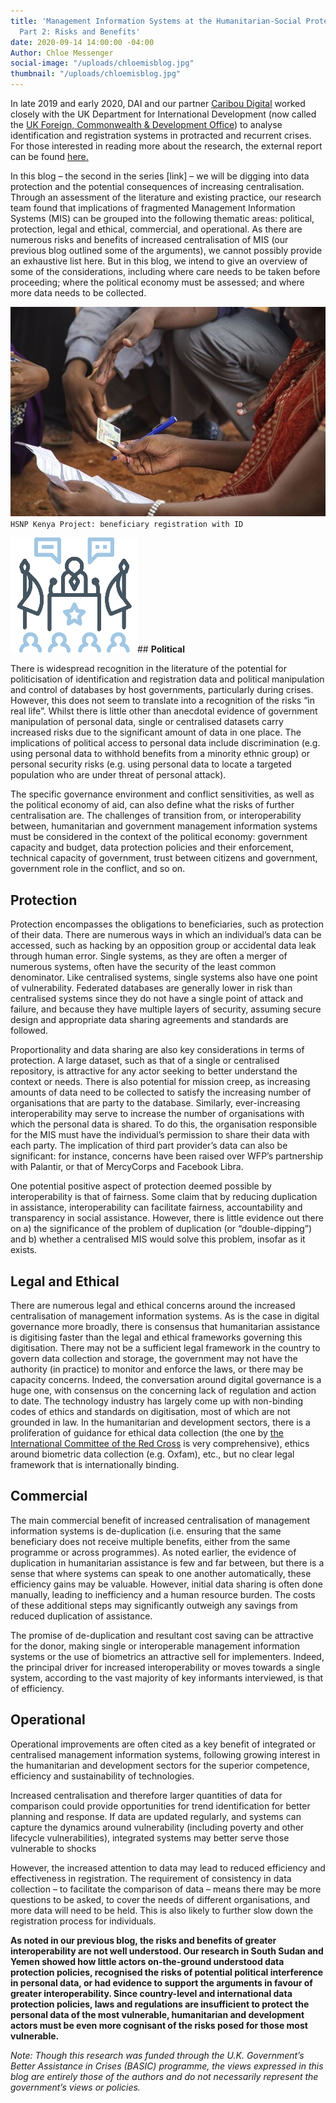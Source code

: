 ```yaml
---
title: 'Management Information Systems at the Humanitarian-Social Protection Nexus,
  Part 2: Risks and Benefits'
date: 2020-09-14 14:00:00 -04:00
Author: Chloe Messenger
social-image: "/uploads/chloemisblog.jpg"
thumbnail: "/uploads/chloemisblog.jpg"
---
```


In late 2019 and early 2020, DAI and our partner [Caribou Digital](https://www.cariboudigital.net/) worked closely with the UK Department for International Development (now called the [UK Foreign, Commonwealth & Development Office](https://www.gov.uk/government/organisations/foreign-commonwealth-development-office)) to analyse identification and registration systems in protracted and recurrent crises. For those interested in reading more about the research, the external report can be found [here.](https://www.dai.com/uploads/bsic-MIS-2020.pdf)

In this blog – the second in the series \[link\] – we will be digging into data protection and the potential consequences of increasing centralisation. Through an assessment of the literature and existing practice, our research team found that implications of fragmented Management Information Systems (MIS) can be grouped into the following thematic areas: political, protection, legal and ethical, commercial, and operational. As there are numerous risks and benefits of increased centralisation of MIS (our previous blog outlined some of the arguments), we cannot possibly provide an exhaustive list here. But in this blog, we intend to give an overview of some of the considerations, including where care needs to be taken before proceeding; where the political economy must be assessed; and where more data needs to be collected.

<!--more-->
![chloemisblog.jpg](/uploads/chloemisblog.jpg)`HSNP Kenya Project: beneficiary registration with ID`

![graphic1_political.png](/uploads/graphic1_political.png)## **Political**

There is widespread recognition in the literature of the potential for politicisation of identification and registration data and political manipulation and control of databases by host governments, particularly during crises. However, this does not seem to translate into a recognition of the risks “in real life”. Whilst there is little other than anecdotal evidence of government manipulation of personal data, single or centralised datasets carry increased risks due to the significant amount of data in one place. The implications of political access to personal data include discrimination (e.g. using personal data to withhold benefits from a minority ethnic group) or personal security risks (e.g. using personal data to locate a targeted population who are under threat of personal attack).

The specific governance environment and conflict sensitivities, as well as the political economy of aid, can also define what the risks of further centralisation are. The challenges of transition from, or interoperability between, humanitarian and government management information systems must be considered in the context of the political economy: government capacity and budget, data protection policies and their enforcement, technical capacity of government, trust between citizens and government, government role in the conflict, and so on.

## Protection

Protection encompasses the obligations to beneficiaries, such as protection of their data. There are numerous ways in which an individual’s data can be accessed, such as hacking by an opposition group or accidental data leak through human error. Single systems, as they are often a merger of numerous systems, often have the security of the least common denominator. Like centralised systems, single systems also have one point of vulnerability. Federated databases are generally lower in risk than centralised systems since they do not have a single point of attack and failure, and because they have multiple layers of security, assuming secure design and appropriate data sharing agreements and standards are followed.

Proportionality and data sharing are also key considerations in terms of protection. A large dataset, such as that of a single or centralised repository, is attractive for any actor seeking to better understand the context or needs. There is also potential for mission creep, as increasing amounts of data need to be collected to satisfy the increasing number of organisations that are party to the database. Similarly, ever-increasing interoperability may serve to increase the number of organisations with which the personal data is shared. To do this, the organisation responsible for the MIS must have the individual’s permission to share their data with each party. The implication of third part provider’s data can also be significant: for instance, concerns have been raised over WFP’s partnership with Palantir, or that of MercyCorps and Facebook Libra.

One potential positive aspect of protection deemed possible by interoperability is that of fairness. Some claim that by reducing duplication in assistance, interoperability can facilitate fairness, accountability and transparency in social assistance. However, there is little evidence out there on a) the significance of the problem of duplication (or “double-dipping”) and b) whether a centralised MIS would solve this problem, insofar as it exists.

## Legal and Ethical

There are numerous legal and ethical concerns around the increased centralisation of management information systems. As is the case in digital governance more broadly, there is consensus that humanitarian assistance is digitising faster than the legal and ethical frameworks governing this digitisation. There may not be a sufficient legal framework in the country to govern data collection and storage, the government may not have the authority (in practice) to monitor and enforce the laws, or there may be capacity concerns. Indeed, the conversation around digital governance is a huge one, with consensus on the concerning lack of regulation and action to date. The technology industry has largely come up with non-binding codes of ethics and standards on digitisation, most of which are not grounded in law. In the humanitarian and development sectors, there is a proliferation of guidance for ethical data collection (the one by [the International Committee of the Red Cross](https://www.icrc.org/en/data-protection-humanitarian-action-handbook) is very comprehensive), ethics around biometric data collection (e.g. Oxfam), etc., but no clear legal framework that is internationally binding.

## Commercial

The main commercial benefit of increased centralisation of management information systems is de-duplication (i.e. ensuring that the same beneficiary does not receive multiple benefits, either from the same programme or across programmes). As noted earlier, the evidence of duplication in humanitarian assistance is few and far between, but there is a sense that where systems can speak to one another automatically, these efficiency gains may be valuable. However, initial data sharing is often done manually, leading to inefficiency and a human resource burden. The costs of these additional steps may significantly outweigh any savings from reduced duplication of assistance.

The promise of de-duplication and resultant cost saving can be attractive for the donor, making single or interoperable management information systems or the use of biometrics an attractive sell for implementers. Indeed, the principal driver for increased interoperability or moves towards a single system, according to the vast majority of key informants interviewed, is that of efficiency.

## Operational

Operational improvements are often cited as a key benefit of integrated or centralised management information systems, following growing interest in the humanitarian and development sectors for the superior competence, efficiency and sustainability of technologies.

Increased centralisation and therefore larger quantities of data for comparison could provide opportunities for trend identification for better planning and response. If data are updated regularly, and systems can capture the dynamics around vulnerability (including poverty and other lifecycle vulnerabilities), integrated systems may better serve those vulnerable to shocks

However, the increased attention to data may lead to reduced efficiency and effectiveness in registration. The requirement of consistency in data collection – to facilitate the comparison of data – means there may be more questions to be asked, to cover the needs of different organisations, and more data will need to be held. This is also likely to further slow down the registration process for individuals.

**As noted in our previous blog, the risks and benefits of greater interoperability are not well understood. Our research in South Sudan and Yemen showed how little actors on-the-ground understood data protection policies, recognised the risks of potential political interference in personal data, or had evidence to support the arguments in favour of greater interoperability. Since country-level and international data protection policies, laws and regulations are insufficient to protect the personal data of the most vulnerable, humanitarian and development actors must be even more cognisant of the risks posed for those most vulnerable.**

*Note: Though this research was funded through the U.K. Government’s Better Assistance in Crises (BASIC) programme, the views expressed in this blog are entirely those of the authors and do not necessarily represent the government’s views or policies.*